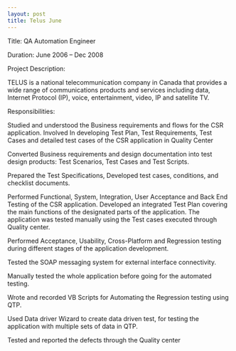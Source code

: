 ```yaml
---
layout: post
title: Telus June
---
```


Title:  QA Automation Engineer

Duration: June 2006 – Dec 2008

Project Description:

TELUS is a national telecommunication company in Canada that provides a wide range of communications products and services including data, Internet Protocol (IP), voice, entertainment, video, IP and satellite TV. 

Responsibilities:

Studied and understood the Business requirements and flows for the CSR application.
Involved In developing Test Plan, Test Requirements, Test Cases and detailed test cases of the CSR application in Quality Center 

Converted Business requirements and design documentation into test design products: Test Scenarios, Test Cases and Test Scripts.

Prepared the Test Specifications, Developed test cases, conditions, and checklist documents.

Performed Functional, System, Integration, User Acceptance and Back End Testing of the CSR application.
Developed an integrated Test Plan covering the main functions of the designated parts of the application.
The application was tested manually using the Test cases executed through Quality center.

Performed Acceptance, Usability, Cross-Platform and Regression testing during different stages of the application development.

Tested the SOAP messaging system for external interface connectivity.

Manually tested the whole application before going for the automated testing. 

Wrote and recorded VB Scripts for Automating the Regression testing using QTP. 

Used Data driver Wizard to create data driven test, for testing the application with multiple sets of data in QTP. 

Tested and reported the defects through the Quality center 
